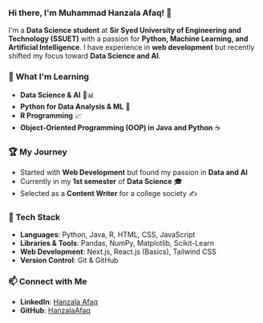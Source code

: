 ### Hi there, I'm Muhammad Hanzala Afaq! 👋

I'm a **Data Science student** at **Sir Syed University of Engineering and Technology (SSUET)** with a passion for **Python, Machine Learning, and Artificial Intelligence**. I have experience in **web development** but recently shifted my focus toward **Data Science and AI**.

### 🚀 What I'm Learning
- **Data Science & AI** 🧠📊
- **Python for Data Analysis & ML** 🐍
- **R Programming** 📈
- **Object-Oriented Programming (OOP) in Java and Python** ☕

### 🏆 My Journey
- Started with **Web Development** but found my passion in **Data and AI**
- Currently in my **1st semester** of **Data Science** 🎓
- Selected as a **Content Writer** for a college society ✍️

### 🔧 Tech Stack
- **Languages**: Python, Java, R, HTML, CSS, JavaScript
- **Libraries & Tools**: Pandas, NumPy, Matplotlib, Scikit-Learn
- **Web Development**: Next.js, React.js (Basics), Tailwind CSS
- **Version Control**: Git & GitHub

### 📫 Connect with Me
- **LinkedIn**: [Hanzala Afaq](https://www.linkedin.com/in/muhammad-hanzala-afaq-3993b1257/)
- **GitHub**: [HanzalaAfaq](https://github.com/HanzalaAq)
<!---
HanzalaAq/HanzalaAq is a ✨ special ✨ repository because its `README.md` (this file) appears on your GitHub profile.
You can click the Preview link to take a look at your changes.
--->
